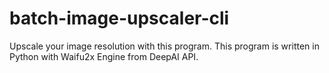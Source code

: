 # batch-image-upscaler-cli
Upscale your image resolution with this program. This program is written in Python with Waifu2x Engine from DeepAI API.
